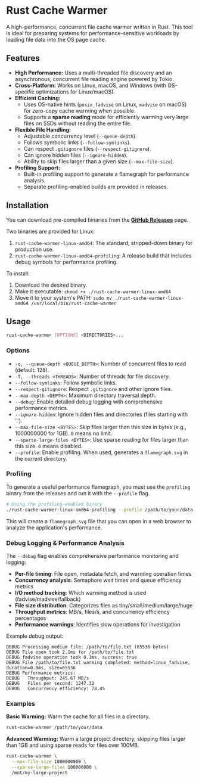 # Rust Cache Warmer

A high-performance, concurrent file cache warmer written in Rust. This tool is ideal for preparing systems for performance-sensitive workloads by loading file data into the OS page cache.

## Features

-   **High Performance:** Uses a multi-threaded file discovery and an asynchronous, concurrent file reading engine powered by Tokio.
-   **Cross-Platform:** Works on Linux, macOS, and Windows (with OS-specific optimizations for Linux/macOS).
-   **Efficient Caching:**
    -   Uses OS-native hints (`posix_fadvise` on Linux, `madvise` on macOS) for zero-copy cache warming when possible.
    -   Supports a **sparse reading** mode for efficiently warming very large files on SSDs without reading the entire file.
-   **Flexible File Handling:**
    -   Adjustable concurrency level (`--queue-depth`).
    -   Follows symbolic links (`--follow-symlinks`).
    -   Can respect `.gitignore` files (`--respect-gitignore`).
    -   Can ignore hidden files (`--ignore-hidden`).
    -   Ability to skip files larger than a given size (`--max-file-size`).
-   **Profiling Support:**
    -   Built-in profiling support to generate a flamegraph for performance analysis.
    -   Separate profiling-enabled builds are provided in releases.

## Installation

You can download pre-compiled binaries from the [**GitHub Releases**](https://github.com/pastelsky/ebs-folder-warmer/releases) page.

Two binaries are provided for Linux:
1.  `rust-cache-warmer-linux-amd64`: The standard, stripped-down binary for production use.
2.  `rust-cache-warmer-linux-amd64-profiling`: A release build that includes debug symbols for performance profiling.

To install:
1.  Download the desired binary.
2.  Make it executable: `chmod +x ./rust-cache-warmer-linux-amd64`
3.  Move it to your system's PATH: `sudo mv ./rust-cache-warmer-linux-amd64 /usr/local/bin/rust-cache-warmer`

## Usage

```sh
rust-cache-warmer [OPTIONS] <DIRECTORIES>...
```

### Options

-   `-q, --queue-depth <QUEUE_DEPTH>`: Number of concurrent files to read (default: 128).
-   `-T, --threads <THREADS>`: Number of threads for file discovery.
-   `--follow-symlinks`: Follow symbolic links.
-   `--respect-gitignore`: Respect `.gitignore` and other ignore files.
-   `--max-depth <DEPTH>`: Maximum directory traversal depth.
-   `--debug`: Enable detailed debug logging with comprehensive performance metrics.
-   `--ignore-hidden`: Ignore hidden files and directories (files starting with '.').
-   `--max-file-size <BYTES>`: Skip files larger than this size in bytes (e.g., 1000000000 for 1GB). `0` means no limit.
-   `--sparse-large-files <BYTES>`: Use sparse reading for files larger than this size. `0` means disabled.
-   `--profile`: Enable profiling. When used, generates a `flamegraph.svg` in the current directory.

### Profiling

To generate a useful performance flamegraph, you must use the `profiling` binary from the releases and run it with the `--profile` flag.

```sh
# Using the profiling-enabled binary
./rust-cache-warmer-linux-amd64-profiling --profile /path/to/your/data
```
This will create a `flamegraph.svg` file that you can open in a web browser to analyze the application's performance.

### Debug Logging & Performance Analysis

The `--debug` flag enables comprehensive performance monitoring and logging:

- **Per-file timing**: File open, metadata fetch, and warming operation times
- **Concurrency analysis**: Semaphore wait times and queue efficiency metrics
- **I/O method tracking**: Which warming method is used (fadvise/madvise/fallback)
- **File size distribution**: Categorizes files as tiny/small/medium/large/huge
- **Throughput metrics**: MB/s, files/s, and concurrency efficiency percentages
- **Performance warnings**: Identifies slow operations for investigation

Example debug output:
```
DEBUG Processing medium file: /path/to/file.txt (65536 bytes)
DEBUG File open took 2.1ms for /path/to/file.txt
DEBUG fadvise operation took 0.3ms, success: true
DEBUG File /path/to/file.txt warming completed: method=linux_fadvise, duration=0.8ms, size=65536
DEBUG Performance metrics:
DEBUG   Throughput: 245.67 MB/s
DEBUG   Files per second: 1247.32
DEBUG   Concurrency efficiency: 78.4%
```

### Examples

**Basic Warming:**
Warm the cache for all files in a directory.
```sh
rust-cache-warmer /path/to/your/data
```

**Advanced Warming:**
Warm a large project directory, skipping files larger than 1GB and using sparse reads for files over 100MB.
```sh
rust-cache-warmer \
  --max-file-size 1000000000 \
  --sparse-large-files 100000000 \
  /mnt/my-large-project
``` 